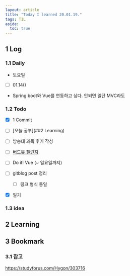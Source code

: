 ```yaml
---
layout: article
title: "Today I learned 20.01.19."
tags: TIL
aside:
  toc: true
---
```


## 1 Log

### 1.1 Daily

- 토요일

- [ ] 01.14()

- Spring boot와 Vue를 연동하고 싶다. 안되면 일단 MVC라도

  


### 1.2 Todo

- [x] 1 Commit
- [ ] [오늘 공부](##2 Learning)
- [ ] 방송대 과목 후기 작성
- [ ] [버드뷰 챌린지](https://programmers.co.kr/assignments/12141/challenges/208)
- [ ] Do it! Vue (~ 일요일까지)
- [ ] gitblog post 정리
  
  - [ ] 링크 형식 통일
- [x] 일기

### 1.3 idea




## 2 Learning




## 3 Bookmark
### 3.1 참고

https://studyforus.com/Hygon/303716